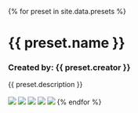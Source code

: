 <ul>
{% for preset in site.data.presets %}
  <h1>{{ preset.name }}</h1>
<h3>Created by: {{ preset.creator }}</h3>
  <a>{{ preset.description }}</a>
  <br>
  <br>
    <img src="{{ preset.screenshot1 }}"/>
    <img src="{{ preset.screenshot2 }}"/>
    <img src="{{ preset.screenshot3 }}"/>
    <img src="{{ preset.screenshot4 }}"/>
    <img src="{{ preset.screenshot5 }}"/>
{% endfor %}
</ul>
